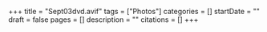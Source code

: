 +++
title = "Sept03dvd.avif"
tags = ["Photos"]
categories = []
startDate = ""
draft = false
pages = []
description = ""
citations = []
+++
